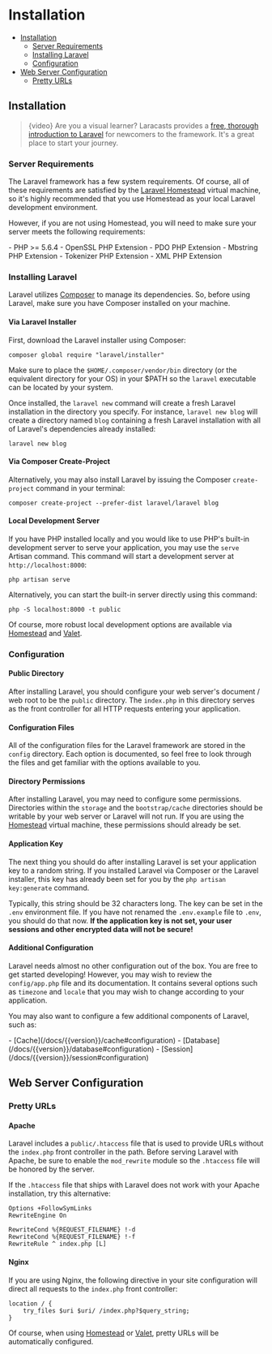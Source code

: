# Installation

- [Installation](#installation)
    - [Server Requirements](#server-requirements)
    - [Installing Laravel](#installing-laravel)
    - [Configuration](#configuration)
- [Web Server Configuration](#web-server-configuration)
    - [Pretty URLs](#pretty-urls)

<a name="installation"></a>
## Installation

> {video} Are you a visual learner? Laracasts provides a [free, thorough introduction to Laravel](https://laracasts.com/series/laravel-from-scratch-2017) for newcomers to the framework. It's a great place to start your journey.

<a name="server-requirements"></a>
### Server Requirements

The Laravel framework has a few system requirements. Of course, all of these requirements are satisfied by the [Laravel Homestead](/docs/{{version}}/homestead) virtual machine, so it's highly recommended that you use Homestead as your local Laravel development environment.

However, if you are not using Homestead, you will need to make sure your server meets the following requirements:

<div class="content-list" markdown="1">
- PHP >= 5.6.4
- OpenSSL PHP Extension
- PDO PHP Extension
- Mbstring PHP Extension
- Tokenizer PHP Extension
- XML PHP Extension
</div>

<a name="installing-laravel"></a>
### Installing Laravel

Laravel utilizes [Composer](https://getcomposer.org) to manage its dependencies. So, before using Laravel, make sure you have Composer installed on your machine.

#### Via Laravel Installer

First, download the Laravel installer using Composer:

    composer global require "laravel/installer"

Make sure to place the `$HOME/.composer/vendor/bin` directory (or the equivalent directory for your OS) in your $PATH so the `laravel` executable can be located by your system.

Once installed, the `laravel new` command will create a fresh Laravel installation in the directory you specify. For instance, `laravel new blog` will create a directory named `blog` containing a fresh Laravel installation with all of Laravel's dependencies already installed:

    laravel new blog

#### Via Composer Create-Project

Alternatively, you may also install Laravel by issuing the Composer `create-project` command in your terminal:

    composer create-project --prefer-dist laravel/laravel blog

#### Local Development Server

If you have PHP installed locally and you would like to use PHP's built-in development server to serve your application, you may use the `serve` Artisan command. This command will start a development server at `http://localhost:8000`:

    php artisan serve
    
Alternatively, you can start the built-in server directly using this command:

    php -S localhost:8000 -t public

Of course, more robust local development options are available via [Homestead](/docs/{{version}}/homestead) and [Valet](/docs/{{version}}/valet).

<a name="configuration"></a>
### Configuration

#### Public Directory

After installing Laravel, you should configure your web server's document / web root to be the `public` directory. The `index.php` in this directory serves as the front controller for all HTTP requests entering your application.

#### Configuration Files

All of the configuration files for the Laravel framework are stored in the `config` directory. Each option is documented, so feel free to look through the files and get familiar with the options available to you.

#### Directory Permissions

After installing Laravel, you may need to configure some permissions. Directories within the `storage` and the `bootstrap/cache` directories should be writable by your web server or Laravel will not run. If you are using the [Homestead](/docs/{{version}}/homestead) virtual machine, these permissions should already be set.

#### Application Key

The next thing you should do after installing Laravel is set your application key to a random string. If you installed Laravel via Composer or the Laravel installer, this key has already been set for you by the `php artisan key:generate` command.

Typically, this string should be 32 characters long. The key can be set in the `.env` environment file. If you have not renamed the `.env.example` file to `.env`, you should do that now. **If the application key is not set, your user sessions and other encrypted data will not be secure!**

#### Additional Configuration

Laravel needs almost no other configuration out of the box. You are free to get started developing! However, you may wish to review the `config/app.php` file and its documentation. It contains several options such as `timezone` and `locale` that you may wish to change according to your application.

You may also want to configure a few additional components of Laravel, such as:

<div class="content-list" markdown="1">
- [Cache](/docs/{{version}}/cache#configuration)
- [Database](/docs/{{version}}/database#configuration)
- [Session](/docs/{{version}}/session#configuration)
</div>

<a name="web-server-configuration"></a>
## Web Server Configuration

<a name="pretty-urls"></a>
### Pretty URLs

#### Apache

Laravel includes a `public/.htaccess` file that is used to provide URLs without the `index.php` front controller in the path. Before serving Laravel with Apache, be sure to enable the `mod_rewrite` module so the `.htaccess` file will be honored by the server.

If the `.htaccess` file that ships with Laravel does not work with your Apache installation, try this alternative:

    Options +FollowSymLinks
    RewriteEngine On

    RewriteCond %{REQUEST_FILENAME} !-d
    RewriteCond %{REQUEST_FILENAME} !-f
    RewriteRule ^ index.php [L]

#### Nginx

If you are using Nginx, the following directive in your site configuration will direct all requests to the `index.php` front controller:

    location / {
        try_files $uri $uri/ /index.php?$query_string;
    }

Of course, when using [Homestead](/docs/{{version}}/homestead) or [Valet](/docs/{{version}}/valet), pretty URLs will be automatically configured.
